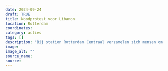 ```yaml
---
date: 2024-09-24
draft: TRUE
title: Noodprotest voor Libanon
location: Rotterdam
coordinates: 
category: acties
tags: []
description: "Bij station Rotterdam Centraal verzamelen zich mensen om te protesteren tegen de zionistische aanvallen op Libanon. "
image: 
image_alt: ""
source_name: 
source: 
---
```

